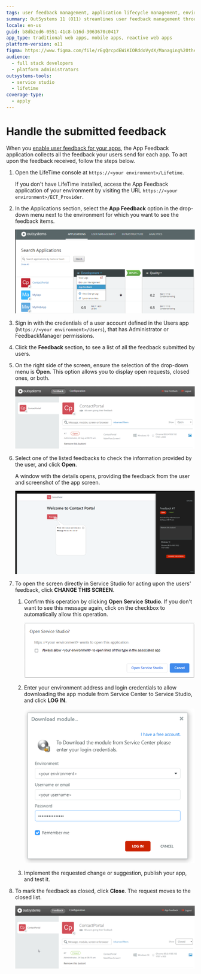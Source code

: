 ```yaml
---
tags: user feedback management, application lifecycle management, environment configuration, permissions management, user experience
summary: OutSystems 11 (O11) streamlines user feedback management through its App Feedback application.
locale: en-us
guid: b8db2ed6-0551-41c8-b16d-3063670c0417
app_type: traditional web apps, mobile apps, reactive web apps
platform-version: o11
figma: https://www.figma.com/file/rEgQrcpdEWiKIORddoVydX/Managing%20the%20Applications%20Lifecycle?node-id=267:14
audience:
  - full stack developers
  - platform administrators
outsystems-tools:
  - service studio
  - lifetime
coverage-type:
  - apply
---
```


# Handle the submitted feedback

When you [enable user feedback for your apps](user-feedback-enable.md), the App Feedback application collects all the feedback your users send for each app. To act upon the feedback received, follow the steps below.

1. Open the LifeTime console at `https://<your environment>/Lifetime`.

    <div class="info" markdown="1">

    If you don't have LifeTime installed, access the App Feedback application of your environment by visiting the URL `https://<your environment>/ECT_Provider`.

    </div>

1. In the Applications section, select the **App Feedback** option in the drop-down menu next to the environment for which you want to see the feedback items.

    ![Dropdown menu for selecting App Feedback in the LifeTime console](images/app-feedback-handle-3.png "App Feedback Selection")

1. Sign in with the credentials of a user account defined in the Users app (`https://<your environment>/Users`), that has Administrator or FeedbackManager permissions.

1. Click the **Feedback** section, to see a list of all the feedback submitted by users.

1. On the right side of the screen, ensure the selection of the drop-down menu is **Open**. This option allows you to display open requests, closed ones, or both.

    ![Overview of feedback items in the App Feedback section](images/app-feedback-handle-overview.png "Feedback Overview")

1. Select one of the listed feedbacks to check the information provided by the user, and click **Open**.

    A window with the details opens, providing the feedback from the user and screenshot of the app screen.

    ![Detailed view of user feedback with screenshot in the App Feedback application](images/app-handle-feedback-details.png "Feedback Details")

1. To open the screen directly in Service Studio for acting upon the users' feedback, click **CHANGE THIS SCREEN**.

    1. Confirm this operation by clicking **Open Service Studio**. If you don't want to see this message again, click on the checkbox to automatically allow this operation.

        ![Confirmation dialog for opening Service Studio from the App Feedback application](images/app-handle-feedback-handle-ss-confirm.png "Open Service Studio Confirmation")

    1. Enter your environment address and login credentials to allow downloading the app module from Service Center to Service Studio, and click **LOG IN**.

        ![Login screen for downloading the app module from Service Center to Service Studio](images/app-feedback-handle-download-module.png "Download App Module")

    1. Implement the requested change or suggestion, publish your app, and test it.

1. To mark the feedback as closed, click **Close**. The request moves to the closed list.

    ![Feedback request marked as closed in the App Feedback application](images/app-handle-closed-request.png "Closed Feedback Request")
